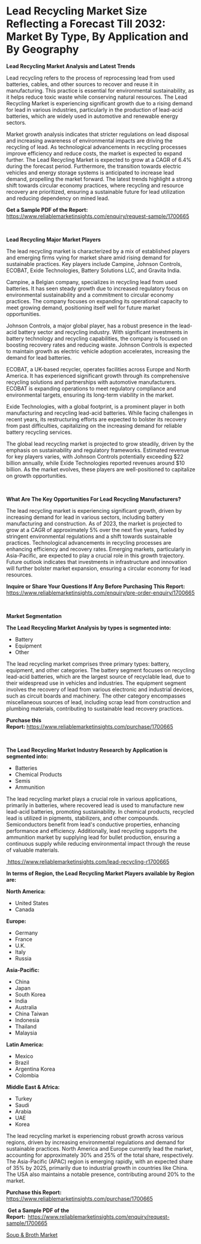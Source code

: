 <p><h1>Lead Recycling Market Size Reflecting a Forecast Till 2032: Market By Type, By Application and By Geography</h1></p><p><strong>Lead Recycling Market Analysis and Latest Trends</strong></p>
<p><p>Lead recycling refers to the process of reprocessing lead from used batteries, cables, and other sources to recover and reuse it in manufacturing. This practice is essential for environmental sustainability, as it helps reduce toxic waste while conserving natural resources. The Lead Recycling Market is experiencing significant growth due to a rising demand for lead in various industries, particularly in the production of lead-acid batteries, which are widely used in automotive and renewable energy sectors.</p><p>Market growth analysis indicates that stricter regulations on lead disposal and increasing awareness of environmental impacts are driving the recycling of lead. As technological advancements in recycling processes improve efficiency and reduce costs, the market is expected to expand further. The Lead Recycling Market is expected to grow at a CAGR of 6.4% during the forecast period. Furthermore, the transition towards electric vehicles and energy storage systems is anticipated to increase lead demand, propelling the market forward. The latest trends highlight a strong shift towards circular economy practices, where recycling and resource recovery are prioritized, ensuring a sustainable future for lead utilization and reducing dependency on mined lead.</p></p>
<p><strong>Get a Sample PDF of the Report:&nbsp;</strong> <a href="https://www.reliablemarketinsights.com/enquiry/request-sample/1700665?utm_campaign=2241&utm_medium=2&utm_source=Github&utm_content=ia&utm_term=27032025&utm_id=lead-recycling">https://www.reliablemarketinsights.com/enquiry/request-sample/1700665</a></p>
<p>&nbsp;</p>
<p><strong>Lead Recycling Major Market Players</strong></p>
<p><p>The lead recycling market is characterized by a mix of established players and emerging firms vying for market share amid rising demand for sustainable practices. Key players include Campine, Johnson Controls, ECOBAT, Exide Technologies, Battery Solutions LLC, and Gravita India.</p><p>Campine, a Belgian company, specializes in recycling lead from used batteries. It has seen steady growth due to increased regulatory focus on environmental sustainability and a commitment to circular economy practices. The company focuses on expanding its operational capacity to meet growing demand, positioning itself well for future market opportunities.</p><p>Johnson Controls, a major global player, has a robust presence in the lead-acid battery sector and recycling industry. With significant investments in battery technology and recycling capabilities, the company is focused on boosting recovery rates and reducing waste. Johnson Controls is expected to maintain growth as electric vehicle adoption accelerates, increasing the demand for lead batteries.</p><p>ECOBAT, a UK-based recycler, operates facilities across Europe and North America. It has experienced significant growth through its comprehensive recycling solutions and partnerships with automotive manufacturers. ECOBAT is expanding operations to meet regulatory compliance and environmental targets, ensuring its long-term viability in the market.</p><p>Exide Technologies, with a global footprint, is a prominent player in both manufacturing and recycling lead-acid batteries. While facing challenges in recent years, its restructuring efforts are expected to bolster its recovery from past difficulties, capitalizing on the increasing demand for reliable battery recycling services.</p><p>The global lead recycling market is projected to grow steadily, driven by the emphasis on sustainability and regulatory frameworks. Estimated revenue for key players varies, with Johnson Controls potentially exceeding $22 billion annually, while Exide Technologies reported revenues around $10 billion. As the market evolves, these players are well-positioned to capitalize on growth opportunities.</p></p>
<p>&nbsp;</p>
<p><strong>What Are The Key Opportunities For Lead Recycling Manufacturers?</strong></p>
<p><p>The lead recycling market is experiencing significant growth, driven by increasing demand for lead in various sectors, including battery manufacturing and construction. As of 2023, the market is projected to grow at a CAGR of approximately 5% over the next five years, fueled by stringent environmental regulations and a shift towards sustainable practices. Technological advancements in recycling processes are enhancing efficiency and recovery rates. Emerging markets, particularly in Asia-Pacific, are expected to play a crucial role in this growth trajectory. Future outlook indicates that investments in infrastructure and innovation will further bolster market expansion, ensuring a circular economy for lead resources.</p></p>
<p><strong>Inquire or Share Your Questions If Any Before Purchasing This Report:</strong> <a href="https://www.reliablemarketinsights.com/enquiry/pre-order-enquiry/1700665?utm_campaign=2241&utm_medium=2&utm_source=Github&utm_content=ia&utm_term=27032025&utm_id=lead-recycling">https://www.reliablemarketinsights.com/enquiry/pre-order-enquiry/1700665</a></p>
<p>&nbsp;</p>
<p><strong>Market Segmentation</strong></p>
<p><strong>The Lead Recycling Market Analysis by types is segmented into:</strong></p>
<p><ul><li>Battery</li><li>Equipment</li><li>Other</li></ul></p>
<p><p>The lead recycling market comprises three primary types: battery, equipment, and other categories. The battery segment focuses on recycling lead-acid batteries, which are the largest source of recyclable lead, due to their widespread use in vehicles and industries. The equipment segment involves the recovery of lead from various electronic and industrial devices, such as circuit boards and machinery. The other category encompasses miscellaneous sources of lead, including scrap lead from construction and plumbing materials, contributing to sustainable lead recovery practices.</p></p>
<p><strong>Purchase this Report:&nbsp;</strong><a href="https://www.reliablemarketinsights.com/purchase/1700665?utm_campaign=2241&utm_medium=2&utm_source=Github&utm_content=ia&utm_term=27032025&utm_id=lead-recycling">https://www.reliablemarketinsights.com/purchase/1700665</a></p>
<p>&nbsp;</p>
<p><strong>The Lead Recycling Market Industry Research by Application is segmented into:</strong></p>
<p><ul><li>Batteries</li><li>Chemical Products</li><li>Semis</li><li>Ammunition</li></ul></p>
<p><p>The lead recycling market plays a crucial role in various applications, primarily in batteries, where recovered lead is used to manufacture new lead-acid batteries, promoting sustainability. In chemical products, recycled lead is utilized in pigments, stabilizers, and other compounds. Semiconductors benefit from lead's conductive properties, enhancing performance and efficiency. Additionally, lead recycling supports the ammunition market by supplying lead for bullet production, ensuring a continuous supply while reducing environmental impact through the reuse of valuable materials.</p></p>
<p><a href="https://www.reliablemarketinsights.com/lead-recycling-r1700665?utm_campaign=2241&utm_medium=2&utm_source=Github&utm_content=ia&utm_term=27032025&utm_id=lead-recycling">&nbsp;https://www.reliablemarketinsights.com/lead-recycling-r1700665</a></p>
<p><strong>In terms of Region, the Lead Recycling Market Players available by Region are:</strong></p>
<p>
    <p> <strong> North America: </strong>
        <ul>
            <li>United States</li>
            <li>Canada</li>
        </ul>
        </p> 
    <p> <strong> Europe: </strong>
        <ul>
            <li>Germany</li>
            <li>France</li>
            <li>U.K.</li>
            <li>Italy</li>
            <li>Russia</li>
        </ul>
        </p> 
    <p> <strong> Asia-Pacific: </strong>
        <ul>
            <li>China</li>
            <li>Japan</li>
            <li>South Korea</li>
            <li>India</li>
            <li>Australia</li>
            <li>China Taiwan</li>
            <li>Indonesia</li>
            <li>Thailand</li>
            <li>Malaysia</li>
        </ul>
        </p> 
    <p> <strong> Latin America: </strong>
        <ul>
            <li>Mexico</li>
            <li>Brazil</li>
            <li>Argentina Korea</li>
            <li>Colombia</li>
        </ul>
        </p> 
    <p> <strong> Middle East & Africa: </strong>
        <ul>
            <li>Turkey</li>
            <li>Saudi</li>
            <li>Arabia</li>
            <li>UAE</li>
            <li>Korea</li>
        </ul>
    </p>
    </p>
<p><p>The lead recycling market is experiencing robust growth across various regions, driven by increasing environmental regulations and demand for sustainable practices. North America and Europe currently lead the market, accounting for approximately 30% and 25% of the total share, respectively. The Asia-Pacific (APAC) region is emerging rapidly, with an expected share of 35% by 2025, primarily due to industrial growth in countries like China. The USA also maintains a notable presence, contributing around 20% to the market.</p></p>
<p><strong>Purchase this Report: </strong><a href="https://www.reliablemarketinsights.com/purchase/1700665?utm_campaign=2241&utm_medium=2&utm_source=Github&utm_content=ia&utm_term=27032025&utm_id=lead-recycling">https://www.reliablemarketinsights.com/purchase/1700665</a></p>
<p>&nbsp;<strong>Get a Sample PDF of the Report:&nbsp;&nbsp;</strong><a href="https://www.reliablemarketinsights.com/enquiry/request-sample/1700665?utm_campaign=2241&utm_medium=2&utm_source=Github&utm_content=ia&utm_term=27032025&utm_id=lead-recycling">https://www.reliablemarketinsights.com/enquiry/request-sample/1700665</a></p>
<p><strong></strong></p>
<p><p><a href="https://github.com/GenaGaines34/Market-Research-Report-List-2/blob/main/soup-broth-market.md?utm_campaign=2241&utm_medium=2&utm_source=Github&utm_content=ia&utm_term=27032025&utm_id=lead-recycling">Soup & Broth Market</a></p></p>